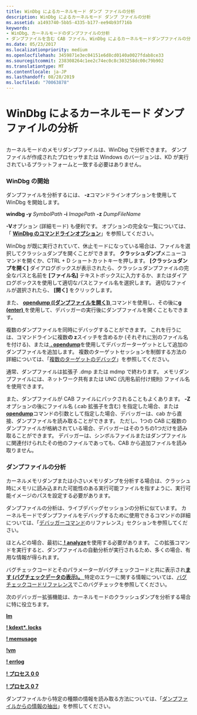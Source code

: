 ```yaml
---
title: WinDbg によるカーネルモード ダンプ ファイルの分析
description: WinDbg によるカーネルモード ダンプ ファイルの分析
ms.assetid: a1493740-5bb5-4335-b177-ee94b93f716b
keywords:
- WinDbg、カーネルモードのダンプファイルの分析
- ダンプファイルを含む CAB ファイル、WinDbg によるカーネルモードダンプファイルの分析
ms.date: 05/23/2017
ms.localizationpriority: medium
ms.openlocfilehash: 3459871e3ec04151e6d8cd0140a0027fdab8ce33
ms.sourcegitcommit: 238308264c1ee2c74ec0c8c303258dc00c79b902
ms.translationtype: MT
ms.contentlocale: ja-JP
ms.lasthandoff: 08/28/2019
ms.locfileid: "70063878"
---
```

# <a name="analyzing-a-kernel-mode-dump-file-with-windbg"></a>WinDbg によるカーネルモード ダンプ ファイルの分析


## <span id="ddk_analyzing_a_kernel_mode_dump_file_with_windbg_dbg"></span><span id="DDK_ANALYZING_A_KERNEL_MODE_DUMP_FILE_WITH_WINDBG_DBG"></span>


カーネルモードのメモリダンプファイルは、WinDbg で分析できます。 ダンプファイルが作成されたプロセッサまたは Windows のバージョンは、KD が実行されているプラットフォームと一致する必要はありません。

### <a name="span-idstarting_windbgspanspan-idstarting_windbgspanstarting-windbg"></a><span id="starting_windbg"></span><span id="STARTING_WINDBG"></span>WinDbg の開始

ダンプファイルを分析するには、 **-z**コマンドラインオプションを使用して WinDbg を開始します。

**windbg -y** *SymbolPath* **-i** *ImagePath* **-z** *DumpFileName*

**-V**オプション (詳細モード) も便利です。 オプションの完全な一覧については、「 [**WinDbg のコマンドラインオプション**](windbg-command-line-options.md)」を参照してください。

WinDbg が既に実行されていて、休止モードになっている場合は、ファイルを選択してクラッシュダンプを開くことができます。 **クラッシュダンプ**メニューコマンドを開くか、CTRL + D ショートカットキーを押します。 **[クラッシュダンプを開く]** ダイアログボックスが表示されたら、クラッシュダンプファイルの完全なパスと名前を **[ファイル名]** テキストボックスに入力するか、またはダイアログボックスを使用して適切なパスとファイル名を選択します。 適切なファイルが選択されたら、 **[開く]** をクリックします。

また、 [**opendump ([ダンプファイルを開く])** ](-opendump--open-dump-file-.md)コマンドを使用し、その後に[**g (enter)** ](g--go-.md)を使用して、デバッガーの実行後にダンプファイルを開くこともできます。

複数のダンプファイルを同時にデバッグすることができます。 これを行うには、コマンドラインに複数**の z**スイッチを含めるか (それぞれに別のファイル名を付ける)、または[ **. opendump**](-opendump--open-dump-file-.md)を使用してデバッガーターゲットとして追加のダンプファイルを追加します。 複数のターゲットセッションを制御する方法の詳細については、「[複数のターゲットのデバッグ](debugging-multiple-targets.md)」を参照してください。

通常、ダンプファイルは拡張子 .dmp または mdmp で終わります。 メモリダンプファイルには、ネットワーク共有または UNC (汎用名前付け規則) ファイル名を使用できます。

また、ダンプファイルが CAB ファイルにパックされることもよくあります。 **-Z**オプションの後にファイル名 (.cab 拡張子を含む) を指定した場合、または[**opendump**](-opendump--open-dump-file-.md)コマンドの引数として指定した場合、デバッガーは、cab から直接、ダンプファイルを読み取ることができます。 ただし、1つの CAB に複数のダンプファイルが格納されている場合、デバッガーはそのうちの1つだけを読み取ることができます。 デバッガーは、シンボルファイルまたはダンプファイルに関連付けられたその他のファイルであっても、CAB から追加ファイルを読み取りません。

### <a name="span-idanalyzing_the_dump_filespanspan-idanalyzing_the_dump_filespananalyzing-the-dump-file"></a><span id="analyzing_the_dump_file"></span><span id="ANALYZING_THE_DUMP_FILE"></span>ダンプファイルの分析

カーネルメモリダンプまたは小さいメモリダンプを分析する場合は、クラッシュ時にメモリに読み込まれた可能性のある実行可能ファイルを指すように、実行可能イメージのパスを設定する必要があります。

ダンプファイルの分析は、ライブデバッグセッションの分析に似ています。 カーネルモードでダンプファイルをデバッグするために使用できるコマンドの詳細については、「[デバッガーコマンド](debugger-commands.md)のリファレンス」セクションを参照してください。

ほとんどの場合、最初に[ **! analyze**](-analyze.md)を使用する必要があります。 この拡張コマンドを実行すると、ダンプファイルの自動分析が実行されるため、多くの場合、有用な情報が得られます。

バグチェックコードとそのパラメーターがバグチェックコードと共に表示され[**ます (バグチェックデータの表示)。** ](-bugcheck--display-bug-check-data-.md) 特定のエラーに関する情報については、[バグチェックコードリファレンス](bug-check-code-reference2.md)でこのバグチェックを参照してください。

次のデバッガー拡張機能は、カーネルモードのクラッシュダンプを分析する場合に特に役立ちます。

[**lm**](lm--list-loaded-modules-.md)

[ **! kdext\*. locks**](-locks---kdext--locks-.md)

[ **! memusage**](-memusage.md)

[ **!vm**](-vm.md)

[ **! errlog**](-errlog.md)

[ **! プロセス 0 0**](-process.md)

[ **! プロセス 0 7**](-process.md)

ダンプファイルから特定の種類の情報を読み取る方法については、「[ダンプファイルからの情報の抽出](extracting-information-from-a-dump-file.md)」を参照してください。

 

 





